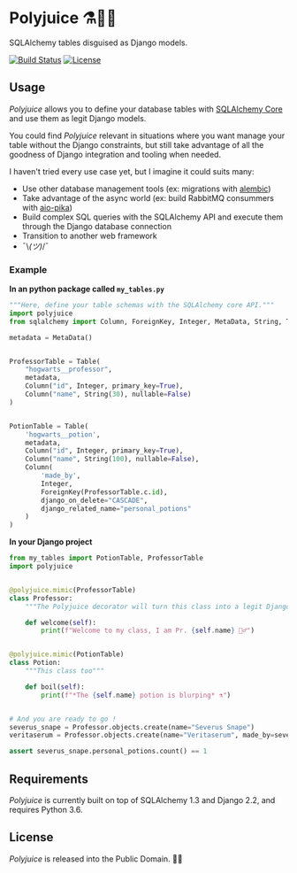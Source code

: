 # Polyjuice ⚗️🧙‍♂️

SQLAlchemy tables disguised as Django models.

[![Build Status](https://api.travis-ci.org/ducdetronquito/polyjuice.svg?branch=master)](https://travis-ci.org/ducdetronquito/polyjuice) [![License](https://img.shields.io/badge/license-public%20domain-ff69b4.svg)](https://github.com/ducdetronquito/polyjuice#license)


## Usage

*Polyjuice* allows you to define your database tables with [SQLAlchemy Core](https://docs.sqlalchemy.org/en/13/core/) and use them
as legit Django models.

You could find *Polyjuice* relevant in situations where you want manage your table without the Django constraints, but still
take advantage of all the goodness of Django integration and tooling when needed.

I haven't tried every use case yet, but I imagine it could suits many:

- Use other database management tools (ex: migrations with [alembic](https://github.com/sqlalchemy/alembic))
- Take advantage of the async world (ex: build RabbitMQ consummers with [aio-pika](https://github.com/mosquito/aio-pika))
- Build complex SQL queries with the SQLAlchemy API and execute them through the Django database connection
- Transition to another web framework
- ¯\\_(ツ)_/¯


### Example

**In an python package called `my_tables.py`**

```python
"""Here, define your table schemas with the SQLAlchemy core API."""
import polyjuice
from sqlalchemy import Column, ForeignKey, Integer, MetaData, String, Table

metadata = MetaData()


ProfessorTable = Table(
    "hogwarts__professor",
    metadata,
    Column("id", Integer, primary_key=True),
    Column("name", String(30), nullable=False)
)


PotionTable = Table(
    'hogwarts__potion',
    metadata,
    Column("id", Integer, primary_key=True),
    Column("name", String(100), nullable=False),
    Column(
        'made_by',
        Integer,
        ForeignKey(ProfessorTable.c.id),
        django_on_delete="CASCADE",
        django_related_name="personal_potions"
    )
)
```

**In your Django project**

```python
from my_tables import PotionTable, ProfessorTable
import polyjuice


@polyjuice.mimic(ProfessorTable)
class Professor:
    """The Polyjuice decorator will turn this class into a legit Django model."""

    def welcome(self):
        print(f"Welcome to my class, I am Pr. {self.name} 🧙‍♂️")


@polyjuice.mimic(PotionTable)
class Potion:
    """This class too"""

    def boil(self):
        print(f"*The {self.name} potion is blurping* ⚗️")


# And you are ready to go !
severus_snape = Professor.objects.create(name="Severus Snape")
veritaserum = Professor.objects.create(name="Veritaserum", made_by=severus_snape)

assert severus_snape.personal_potions.count() == 1
```


## Requirements

*Polyjuice* is currently built on top of SQLAlchemy 1.3 and Django 2.2, and requires Python 3.6.


## License

*Polyjuice* is released into the Public Domain. 🎉🍻
